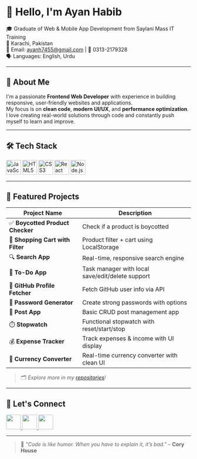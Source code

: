 # 👋 Hello, I'm Ayan Habib

🎓 Graduate of Web & Mobile App Development from Saylani Mass IT Training  
📍 Karachi, Pakistan  
📧 Email: ayanh7455@gmail.com | 📱 0313-2179328  
🗣️ Languages: English, Urdu  

---

## 🚀 About Me

I'm a passionate **Frontend Web Developer** with experience in building responsive, user-friendly websites and applications.  
My focus is on **clean code**, **modern UI/UX**, and **performance optimization**.  
I love creating real-world solutions through code and constantly push myself to learn and improve.

---

## 🛠️ Tech Stack

<p align="left">
  <img src="https://cdn.jsdelivr.net/gh/devicons/devicon/icons/javascript/javascript-original.svg" alt="JavaScript" width="40" height="40"/>
  <img src="https://cdn.jsdelivr.net/gh/devicons/devicon/icons/html5/html5-original.svg" alt="HTML5" width="40" height="40"/>
  <img src="https://cdn.jsdelivr.net/gh/devicons/devicon/icons/css3/css3-original.svg" alt="CSS3" width="40" height="40"/>
  <img src="https://cdn.jsdelivr.net/gh/devicons/devicon/icons/react/react-original.svg" alt="React" width="40" height="40"/>
  <img src="https://cdn.jsdelivr.net/gh/devicons/devicon/icons/nodejs/nodejs-original.svg" alt="Node.js" width="40" height="40"/>
</p>

---

## 📌 Featured Projects

| Project Name                  | Description                                        |
|------------------------------|----------------------------------------------------|
| ✅ **Boycotted Product Checker** | Check if a product is boycotted                    |
| 🛒 **Shopping Cart with Filter** | Product filter + cart using LocalStorage          |
| 🔍 **Search App**              | Real-time, responsive search engine                |
| 📝 **To-Do App**               | Task manager with local save/edit/delete support   |
| 👤 **GitHub Profile Fetcher** | Fetch GitHub user info via API                    |
| 🔐 **Password Generator**     | Create strong passwords with options               |
| 📰 **Post App**                | Basic CRUD post management app                    |
| ⏱️ **Stopwatch**              | Functional stopwatch with reset/start/stop        |
| 💰 **Expense Tracker**        | Track expenses & income with UI display           |
| 💱 **Currency Converter**     | Real-time currency converter with clean UI        |

> 🗂️ _Explore more in my [repositories](https://github.com/ayanhabib67?tab=repositories)!_

---

## 🤝 Let's Connect

<p align="left">
  <a href="mailto:ayanh7455@gmail.com" target="_blank">
    <img src="https://img.icons8.com/color/48/000000/gmail--v1.png" width="40" height="40"/>
  </a>
  <a href="https://www.linkedin.com/in/ayan-habib-5ba315345/" target="_blank">
    <img src="https://img.icons8.com/color/48/000000/linkedin.png" width="40" height="40"/>
  </a>
  <a href="https://github.com/ayanhabib67" target="_blank">
    <img src="https://img.icons8.com/material-rounded/48/000000/github.png" width="40" height="40"/>
  </a>
</p>

---

> 💬 _"Code is like humor. When you have to explain it, it’s bad."_ – **Cory House**


